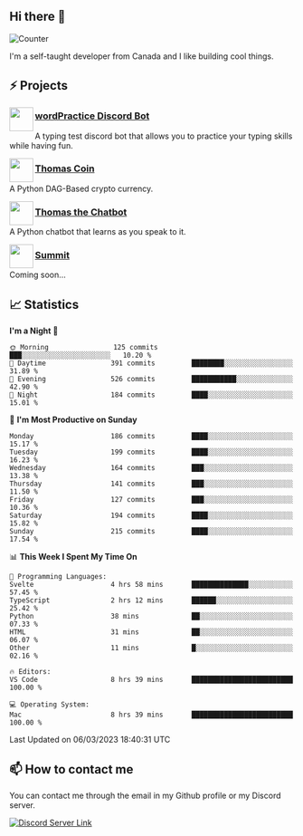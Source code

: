 <h2>Hi there 👋</h2>

![Counter](https://komarev.com/ghpvc/?username=principle105)

<p>I'm a self-taught developer from Canada and I like building cool things.</p>

<h2>⚡ Projects</h2>

<img align="left" src="https://i.imgur.com/BIzs17V.png" width="42" height="42" />
<h3><a target="_blank" href="http://wordpractice.principle.sh/">wordPractice Discord Bot</a></h3>
<p>A typing test discord bot that allows you to practice your typing skills while having fun.</p>

<img align="left" src="https://i.imgur.com/4FdQpgN.png" width="42" height="42" />
<h3><a href="https://github.com/principle105/thomas-coin">Thomas Coin</a></h3>
<p>A Python DAG-Based crypto currency.</p>

<img align="left" src="https://i.imgur.com/hA9YF2s.png" width="42" height="42" />
<h3><a href="https://github.com/principle105/thomasthechatbot">Thomas the Chatbot</a></h3>
<p>A Python chatbot that learns as you speak to it.</p>

<img align="left" src="https://i.imgur.com/Ly8Atho.png" width="42" height="42" />
<h3><a href="http://summit.sh/">Summit</a></h3>
<p>Coming soon...</p>

<h2>📈 Statistics</h2>

<!--START_SECTION:waka-->
**I'm a Night 🦉** 

```text
🌞 Morning                125 commits         ███░░░░░░░░░░░░░░░░░░░░░░   10.20 % 
🌆 Daytime                391 commits         ████████░░░░░░░░░░░░░░░░░   31.89 % 
🌃 Evening                526 commits         ███████████░░░░░░░░░░░░░░   42.90 % 
🌙 Night                  184 commits         ████░░░░░░░░░░░░░░░░░░░░░   15.01 % 
```
📅 **I'm Most Productive on Sunday** 

```text
Monday                   186 commits         ████░░░░░░░░░░░░░░░░░░░░░   15.17 % 
Tuesday                  199 commits         ████░░░░░░░░░░░░░░░░░░░░░   16.23 % 
Wednesday                164 commits         ███░░░░░░░░░░░░░░░░░░░░░░   13.38 % 
Thursday                 141 commits         ███░░░░░░░░░░░░░░░░░░░░░░   11.50 % 
Friday                   127 commits         ███░░░░░░░░░░░░░░░░░░░░░░   10.36 % 
Saturday                 194 commits         ████░░░░░░░░░░░░░░░░░░░░░   15.82 % 
Sunday                   215 commits         ████░░░░░░░░░░░░░░░░░░░░░   17.54 % 
```


📊 **This Week I Spent My Time On** 

```text
💬 Programming Languages: 
Svelte                   4 hrs 58 mins       ██████████████░░░░░░░░░░░   57.45 % 
TypeScript               2 hrs 12 mins       ██████░░░░░░░░░░░░░░░░░░░   25.42 % 
Python                   38 mins             ██░░░░░░░░░░░░░░░░░░░░░░░   07.33 % 
HTML                     31 mins             ██░░░░░░░░░░░░░░░░░░░░░░░   06.07 % 
Other                    11 mins             █░░░░░░░░░░░░░░░░░░░░░░░░   02.16 % 

🔥 Editors: 
VS Code                  8 hrs 39 mins       █████████████████████████   100.00 % 

💻 Operating System: 
Mac                      8 hrs 39 mins       █████████████████████████   100.00 % 
```


 Last Updated on 06/03/2023 18:40:31 UTC
<!--END_SECTION:waka-->

<h2>📫 How to contact me</h2>

You can contact me through the email in my Github profile or my Discord server.

[![Discord Server Link](https://dcbadge.vercel.app/api/server/DHnk46C)](https://discord.gg/DHnk46C)

